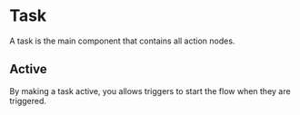 # Task

A task is the main component that contains all action nodes.

## Active

By making a task active, you allows triggers to start the flow when they are triggered.